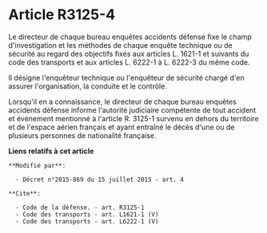 # Article R3125-4

Le directeur de chaque bureau enquêtes accidents défense fixe le champ d'investigation et les méthodes de chaque enquête
technique ou de sécurité au regard des objectifs fixés aux articles L. 1621-1 et suivants du code des transports et aux
articles L. 6222-1 à L. 6222-3 du même code. 

Il désigne l'enquêteur technique ou l'enquêteur de sécurité chargé d'en assurer l'organisation, la conduite et le contrôle. 

Lorsqu'il en a connaissance, le directeur de chaque bureau enquêtes accidents défense informe l'autorité judiciaire
compétente de tout accident et événement mentionné à l'article R. 3125-1 survenu en dehors du territoire et de l'espace
aérien français et ayant entraîné le décès d'une ou de plusieurs personnes de nationalité française.

**Liens relatifs à cet article**

	**Modifié par**:

	  - Décret n°2015-869 du 15 juillet 2015 - art. 4

	**Cite**:

	  - Code de la défense. - art. R3125-1
	  - Code des transports - art. L1621-1 (V)
	  - Code des transports - art. L6222-1 (V)

